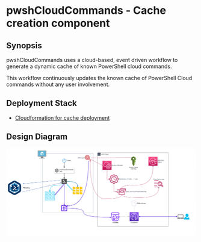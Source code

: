# pwshCloudCommands - Cache creation component

## Synopsis

pwshCloudCommands uses a cloud-based, event driven workflow to generate a dynamic cache of known PowerShell cloud commands.

This workflow continuously updates the known cache of PowerShell Cloud commands without any user involvement.

## Deployment Stack

* [Cloudformation for cache deployment](../cloudformation)

## Design Diagram

![pwshCloudCommands PowerShell Cloud Commands data cache creation](assets/pwshCloudCommands_datapull.png)
